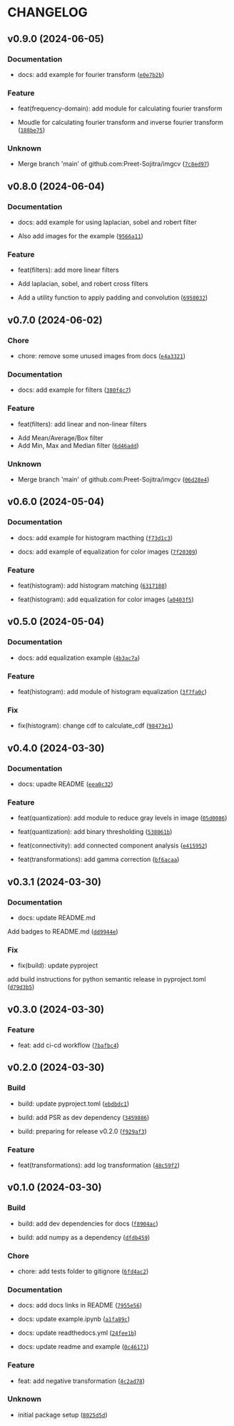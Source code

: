 # CHANGELOG



## v0.9.0 (2024-06-05)

### Documentation

* docs: add example for fourier transform ([`e0e7b2b`](https://github.com/Preet-Sojitra/imgcv/commit/e0e7b2bc065a133d8c54f19c342e4e9e0b56fdea))

### Feature

* feat(frequency-domain): add module for calculating fourier transform

- Moudle for calculating fourier transform and inverse fourier transform ([`188be75`](https://github.com/Preet-Sojitra/imgcv/commit/188be751c3a4ed6865b6ad83beb7792cc8a95088))

### Unknown

* Merge branch &#39;main&#39; of github.com:Preet-Sojitra/imgcv ([`7c8ed97`](https://github.com/Preet-Sojitra/imgcv/commit/7c8ed9753d403345786df2b517d17c23bd4062ba))


## v0.8.0 (2024-06-04)

### Documentation

* docs: add example for using laplacian, sobel and robert filter

- Also add images for the example ([`9566a11`](https://github.com/Preet-Sojitra/imgcv/commit/9566a11773d792fd2abe2aae30ab534128040be6))

### Feature

* feat(filters): add more linear filters

- Add laplacian, sobel, and robert cross filters

- Add a utility function to apply padding and convolution ([`6958032`](https://github.com/Preet-Sojitra/imgcv/commit/69580326a52edc7bb925e9531078c8cd043b51e6))


## v0.7.0 (2024-06-02)

### Chore

* chore: remove some unused images from docs ([`e4a3321`](https://github.com/Preet-Sojitra/imgcv/commit/e4a33213bc390809cdb6b049db663bd99cf279cf))

### Documentation

* docs: add example for filters ([`380f4c7`](https://github.com/Preet-Sojitra/imgcv/commit/380f4c7b4a27f8dc1581922d2cfb7c512ae58338))

### Feature

* feat(filters): add linear and non-linear filters

- Add Mean/Average/Box filter
- Add Min, Max and Median filter ([`6d46add`](https://github.com/Preet-Sojitra/imgcv/commit/6d46add230e9ddd1909554a601c6d0811fe55134))

### Unknown

* Merge branch &#39;main&#39; of github.com:Preet-Sojitra/imgcv ([`06d28e4`](https://github.com/Preet-Sojitra/imgcv/commit/06d28e433163ad78153b314ca199d39b522da32b))


## v0.6.0 (2024-05-04)

### Documentation

* docs: add example for histogram macthing ([`f73d1c3`](https://github.com/Preet-Sojitra/imgcv/commit/f73d1c332261a0b2c204b067aa11437d46b72a1c))

* docs: add example of equalization for color images ([`7f20309`](https://github.com/Preet-Sojitra/imgcv/commit/7f20309c00f632883bbe34e6b6dc39d885bdc730))

### Feature

* feat(histogram): add histogram matching ([`6317180`](https://github.com/Preet-Sojitra/imgcv/commit/631718004e6f97b5a74f95cc75abedfc7b34e489))

* feat(histogram): add equalization for color images ([`a0403f5`](https://github.com/Preet-Sojitra/imgcv/commit/a0403f55c7c747c0333292a2974e0e07078bfb4f))


## v0.5.0 (2024-05-04)

### Documentation

* docs: add equalization example ([`4b3ac7a`](https://github.com/Preet-Sojitra/imgcv/commit/4b3ac7ab7af8dc9d144b7c53a2ddc03d82e6536e))

### Feature

* feat(histogram): add module of histogram equalization ([`3f7fa0c`](https://github.com/Preet-Sojitra/imgcv/commit/3f7fa0c7e63113eff6fc29af7c88345ec4fa810c))

### Fix

* fix(histogram): change cdf to calculate_cdf ([`98473e1`](https://github.com/Preet-Sojitra/imgcv/commit/98473e15596507240b537cf3b0115dd7a8e05e15))


## v0.4.0 (2024-03-30)

### Documentation

* docs: upadte README ([`eea0c32`](https://github.com/Preet-Sojitra/imgcv/commit/eea0c32819679a3ac723410eea870bbac83909b9))

### Feature

* feat(quantization): add module to reduce gray levels in image ([`05d0086`](https://github.com/Preet-Sojitra/imgcv/commit/05d008600f6d6147d6f0936af4d9e943d4dd3941))

* feat(quantization): add binary thresholding ([`538061b`](https://github.com/Preet-Sojitra/imgcv/commit/538061b729acf5daf4501bb6978f4e1acc06819b))

* feat(connectivity): add connected component analysis ([`e415952`](https://github.com/Preet-Sojitra/imgcv/commit/e415952d20cece7baacb48436be9a91a22c6ce21))

* feat(transformations): add gamma correction ([`bf6acaa`](https://github.com/Preet-Sojitra/imgcv/commit/bf6acaabedf6628915ac55cb294805e363c7cd18))


## v0.3.1 (2024-03-30)

### Documentation

* docs: update README.md

Add badges to README.md ([`dd9944e`](https://github.com/Preet-Sojitra/imgcv/commit/dd9944ef545fbf02b20362c9c2eb4cffeac3f854))

### Fix

* fix(build): update pyproject

add build instructions for python semantic release in pyproject.toml ([`d79d3b5`](https://github.com/Preet-Sojitra/imgcv/commit/d79d3b54c90943f823539e8fbd74b3906e029d05))


## v0.3.0 (2024-03-30)

### Feature

* feat: add ci-cd workflow ([`7bafbc4`](https://github.com/Preet-Sojitra/imgcv/commit/7bafbc45096fe2e918e155957530f0b6d2f6696d))


## v0.2.0 (2024-03-30)

### Build

* build: update pyproject.toml ([`ebdbdc1`](https://github.com/Preet-Sojitra/imgcv/commit/ebdbdc1ec7df9b4e8ec97a65fc74a572697c7bf3))

* build: add PSR as dev dependency ([`3459886`](https://github.com/Preet-Sojitra/imgcv/commit/34598866dfa9865c2a05fac599861f3383a04ca7))

* build: preparing for release v0.2.0 ([`f929af3`](https://github.com/Preet-Sojitra/imgcv/commit/f929af38c0de2bf14f21844e737aada575074ada))

### Feature

* feat(transformations): add log transformation ([`48c59f2`](https://github.com/Preet-Sojitra/imgcv/commit/48c59f2b5467ba804f982ef5b18df51add384658))


## v0.1.0 (2024-03-30)

### Build

* build: add dev dependencies for docs ([`f8904ac`](https://github.com/Preet-Sojitra/imgcv/commit/f8904ac88b7e0e0aa73ee03d20c9a34d7942209f))

* build: add numpy as a dependency ([`dfdb459`](https://github.com/Preet-Sojitra/imgcv/commit/dfdb4595498360f6a9ef56e0c97cee781f68a6c5))

### Chore

* chore: add tests folder to gitignore ([`6fd4ac2`](https://github.com/Preet-Sojitra/imgcv/commit/6fd4ac2f096ef3310312a4ce988415c0934771b6))

### Documentation

* docs: add docs links in README ([`7955e56`](https://github.com/Preet-Sojitra/imgcv/commit/7955e56270d7656805bef8ab392cd51c560005b8))

* docs: update example.ipynb ([`a1fa89c`](https://github.com/Preet-Sojitra/imgcv/commit/a1fa89ce746057376ef29060a5b7424d25b1d0d5))

* docs: update readthedocs.yml ([`24fee1b`](https://github.com/Preet-Sojitra/imgcv/commit/24fee1bf15ed57394f9841983eebfde339f0564b))

* docs: update readme and example ([`0c46171`](https://github.com/Preet-Sojitra/imgcv/commit/0c46171d3e61efdf918dbd46cebfb822a63da233))

### Feature

* feat: add negative transformation ([`4c2ad78`](https://github.com/Preet-Sojitra/imgcv/commit/4c2ad780c600e0aaf06d62fc399b54d38b4f7dce))

### Unknown

* initial package setup ([`8025d5d`](https://github.com/Preet-Sojitra/imgcv/commit/8025d5d1f783d8f25c187d1f2878c2437441fab4))
